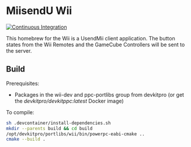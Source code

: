 # MiisendU Wii

[![Continuous Integration](https://github.com/Crayon2000/MiisendU-Wii/actions/workflows/ci.yml/badge.svg)](https://github.com/Crayon2000/MiisendU-Wii/actions/workflows/ci.yml)

This homebrew for the Wii is a UsendMii client application.
The button states from the Wii Remotes and the GameCube Controllers will be sent to the server.

## Build

Prerequisites:

* Packages in the wii-dev and ppc-portlibs group from devkitpro (or get the *devkitpro/devkitppc:latest* Docker image)

To compile:

```bash
sh .devcontainer/install-dependencies.sh
mkdir --parents build && cd build
/opt/devkitpro/portlibs/wii/bin/powerpc-eabi-cmake ..
cmake --build .
```
